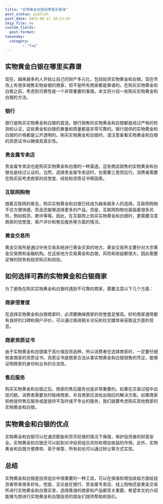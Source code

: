 ```yaml
---
title: "实物黄金白银在哪里买靠谱"
post_status: publish
post_date: 2023-06-21 18:23:43
skip_file: no
custom_fields: 
  post-format: 
taxonomy:
  category:
        - "faq"
---
```


## 实物黄金白银在哪里买靠谱

现在，越来越多的人开始让自己的财产多元化，包括投资实物黄金和白银。现在市场上有很多销售实物金银的商家，但不是所有商家都是靠谱的。在购买实物黄金和白银之前，考虑到可靠性是一个非常重要的事情。本文将介绍一些购买实物黄金和白银的方法。

### 银行

银行是购买实物黄金和白银的首选。银行销售的实物黄金和白银都是经过严格的检测和认证，这些黄金和白银的重量和质量都是非常可靠的。银行提供的实物黄金和白银的价格都是公开透明的。购买实物黄金和白银时，请注意查看实物黄金和白银的资质证书以确保其真实性。

### 贵金属专卖店

贵金属专卖店也是购买实物黄金和白银的一种渠道。这些商店销售的实物黄金和白银也是经过认证的。当然，选择贵金属专卖店时，也需要三思而后行。消费者需要在购买前考虑商家的信誉度、经验和资质证书等因素。

### 互联网购物

随着互联网的普及，购买实物黄金和白银已经成为越来越多人的选择。互联网购物不仅方便快捷，而且还能够选择更多的产品。但是，互联网购物也面临着很多风险，例如假货、欺诈等等。因此，在互联网上购买实物黄金和白银时，更需要注意商家的信誉度、客户评价和售后服务等方面的情况。

### 黄金交易所

黄金交易所是通过中央交易系统进行黄金买卖的地方。黄金交易所主要针对大宗黄金交易商和金融机构。在这些地方交易黄金和白银，风险和收益都很大，因此需要足够的财务和投资知识和经验。

## 如何选择可靠的实物黄金和白银商家

为了避免在购买实物黄金和白银时遇到不可靠的商家，需要注意以下几个方面：

### 商家信誉度

在选择实物黄金和白银商家时，必须要确保商家的信誉度足够高。好的商家通常都有良好的口碑和用户评价，可以通过查阅相关论坛和社交媒体来获取这方面的信息。

### 商家资质证书

由于实物黄金和白银属于高价值投资品种，所以消费者在选择商家时，一定要仔细核查商家的资质证书。资质证书是商家合法从事实物黄金和白银销售的凭证，能够证明商家的身份和业务的合法性。

### 售后服务

购买实物黄金和白银之后，商家的售后服务也是非常重要的。如果在交易过程中出现问题，消费者需要及时联络商家，并且商家应该给出相应的解决方案。如果商家拒绝提供售后服务或是提供不及时或不专业的服务，我们就要考虑购买其他商家的实物黄金和白银。

## 实物黄金和白银的优点

实物黄金和白银可以在通货膨胀和货币贬值的情况下保值，保护投资者的财富安全。实物黄金和白银还可以起到对冲投资组合风险和增加收益的作用。此外，实物黄金和白银方便携带、易于保管，所有权也可以通过转让等方式实现。

## 总结

实物黄金和白银是投资组合中很重要的一种工具，可以在保值和增加收益方面给投资者带来很多好处。但是，无论是在银行、贵金属专卖店、线上购物还是黄金交易所进行实物黄金和白银买卖，选择靠谱的商家和产品都至关重要。希望本文的介绍能够为想进行实物黄金和白银投资的朋友们提供帮助和指引。
